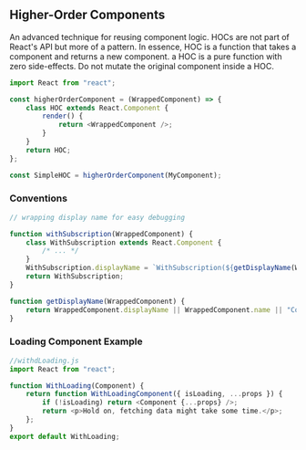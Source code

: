 ## Higher-Order Components

An advanced technique for reusing component logic. HOCs are not part of React's API but more of a pattern. In essence, HOC is a function that takes a component and returns a new component. a HOC is a pure function with zero side-effects. Do not mutate the original component inside a HOC.

```javascript
import React from "react";

const higherOrderComponent = (WrappedComponent) => {
    class HOC extends React.Component {
        render() {
            return <WrappedComponent />;
        }
    }
    return HOC;
};

const SimpleHOC = higherOrderComponent(MyComponent);
```

### Conventions

```javascript
// wrapping display name for easy debugging

function withSubscription(WrappedComponent) {
    class WithSubscription extends React.Component {
        /* ... */
    }
    WithSubscription.displayName = `WithSubscription(${getDisplayName(WrappedComponent)})`;
    return WithSubscription;
}

function getDisplayName(WrappedComponent) {
    return WrappedComponent.displayName || WrappedComponent.name || "Component";
}
```

### Loading Component Example

```javascript
//withdLoading.js
import React from "react";

function WithLoading(Component) {
    return function WithLoadingComponent({ isLoading, ...props }) {
        if (!isLoading) return <Component {...props} />;
        return <p>Hold on, fetching data might take some time.</p>;
    };
}
export default WithLoading;
```
